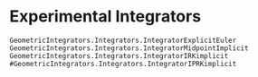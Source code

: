 
# Experimental Integrators

```@docs
GeometricIntegrators.Integrators.IntegratorExplicitEuler
GeometricIntegrators.Integrators.IntegratorMidpointImplicit
GeometricIntegrators.Integrators.IntegratorIRKimplicit
#GeometricIntegrators.Integrators.IntegratorIPRKimplicit
```
